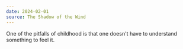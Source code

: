 ```yaml
---
date: 2024-02-01
source: The Shadow of the Wind
---
```


One of the pitfalls of childhood is that one doesn't have to understand something to feel it.
